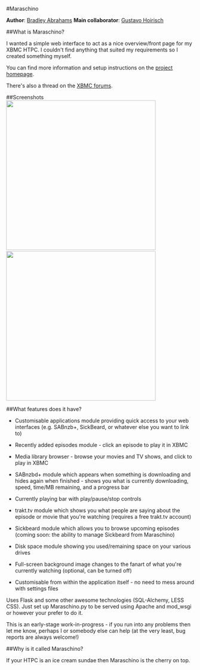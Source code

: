 #Maraschino

**Author**: [Bradley Abrahams](https://github.com/mrkipling)
**Main collaborator**: [Gustavo Hoirisch](https://github.com/gugahoi)

##What is Maraschino?

I wanted a simple web interface to act as a nice overview/front page for my XBMC HTPC. I couldn't find anything that suited my requirements so I created something myself.

You can find more information and setup instructions on the [project homepage](http://www.maraschinoproject.com/ "Maraschino Project homepage").

There's also a thread on the [XBMC forums](http://forum.xbmc.org/showthread.php?t=113136 "XBMC forums").

##Screenshots
<img src="http://www.maraschinoproject.com/static/images/screenshot1.jpg" width="400">&nbsp;&nbsp;<img src="http://www.maraschinoproject.com/static/images/screenshot2.jpg" width="400">

##What features does it have?

* Customisable applications module providing quick access to your web interfaces (e.g. SABnzb+, SickBeard, or whatever else you want to link to)

* Recently added episodes module - click an episode to play it in XBMC

* Media library browser - browse your movies and TV shows, and click to play in XBMC

* SABnzbd+ module which appears when something is downloading and hides again when finished - shows you what is currently downloading, speed, time/MB remaining, and a progress bar

* Currently playing bar with play/pause/stop controls

* trakt.tv module which shows you what people are saying about the episode or movie that you're watching (requires a free trakt.tv account)

* Sickbeard module which allows you to browse upcoming episodes (coming soon: the ability to manage Sickbeard from Maraschino)

* Disk space module showing you used/remaining space on your various drives

* Full-screen background image changes to the fanart of what you're currently watching (optional, can be turned off)

* Customisable from within the application itself - no need to mess around with settings files

Uses Flask and some other awesome technologies (SQL-Alchemy, LESS CSS). Just set up Maraschino.py to be served using Apache and mod_wsgi or however your prefer to do it.

This is an early-stage work-in-progress - if you run into any problems then let me know, perhaps I or somebody else can help (at the very least, bug reports are always welcome!)

##Why is it called Maraschino?

If your HTPC is an ice cream sundae then Maraschino is the cherry on top.